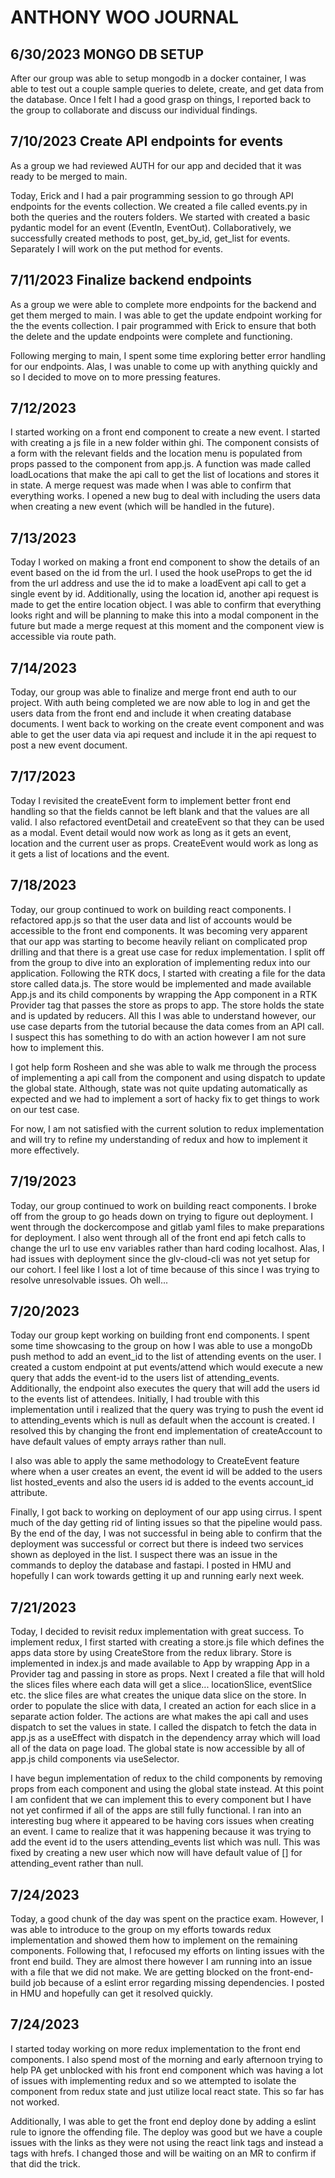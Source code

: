 # ANTHONY WOO JOURNAL

## 6/30/2023 MONGO DB SETUP

After our group was able to setup mongodb in a docker container, I was able to test out a couple sample queries to delete, create, and get data from the database. Once I felt I had a good grasp on things, I reported back to the group to collaborate and discuss our individual findings.

## 7/10/2023 Create API endpoints for events

As a group we had reviewed AUTH for our app and decided that it was ready to be merged to main.

Today, Erick and I had a pair programming session to go through API endpoints for the events collection. We created a file called events.py in both the queries and the routers folders. We started with created a basic pydantic model for an event (EventIn, EventOut). Collaboratively, we successfully created methods to post, get_by_id, get_list for events. Separately I will work on the put method for events.

## 7/11/2023 Finalize backend endpoints

As a group we were able to complete more endpoints for the backend and get them merged to main. I was able to get the update endpoint working for the the events collection. I pair programmed with Erick to ensure that both the delete and the update endpoints were complete and functioning.

Following merging to main, I spent some time exploring better error handling for our endpoints. Alas, I was unable to come up with anything quickly and so I decided to move on to more pressing features.

## 7/12/2023

I started working on a front end component to create a new event. I started with creating a js file in a new folder within ghi. The component consists of a form with the relevant fields and the location menu is populated from props passed to the component from app.js. A function was made called loadLocations that make the api call to get the list of locations and stores it in state. A merge request was made when I was able to confirm that everything works. I opened a new bug to deal with including the users data when creating a new event (which will be handled in the future).

## 7/13/2023

Today I worked on making a front end component to show the details of an event based on the id from the url. I used the hook useProps to get the id from the url address and use the id to make a loadEvent api call to get a single event by id. Additionally, using the location id, another api request is made to get the entire location object. I was able to confirm that everything looks right and will be planning to make this into a modal component in the future but made a merge request at this moment and the component view is accessible via route path.

## 7/14/2023

Today, our group was able to finalize and merge front end auth to our project. With auth being completed we are now able to log in and get the users data from the front end and include it when creating database documents. I went back to working on the create event component and was able to get the user data via api request and include it in the api request to post a new event document.

## 7/17/2023

Today I revisited the createEvent form to implement better front end handling so that the fields cannot be left blank and that the values are all valid. I also refactored eventDetail and createEvent so that they can be used as a modal. Event detail would now work as long as it gets an event, location and the current user as props. CreateEvent would work as long as it gets a list of locations and the event.

## 7/18/2023

Today, our group continued to work on building react components. I refactored app.js so that the user data and list of accounts would be accessible to the front end components. It was becoming very apparent that our app was starting to become heavily reliant on complicated prop drilling and that there is a great use case for redux implementation. I split off from the group to dive into an exploration of implementing redux into our application. Following the RTK docs, I started with creating a file for the data store called data.js. The store would be implemented and made available App.js and its child components by wrapping the App component in a RTK Provider tag that passes the store as props to app. The store holds the state and is updated by reducers. All this I was able to understand however, our use case departs from the tutorial because the data comes from an API call. I suspect this has something to do with an action however I am not sure how to implement this.

I got help form Rosheen and she was able to walk me through the process of implementing a api call from the component and using dispatch to update the global state. Although, state was not quite updating automatically as expected and we had to implement a sort of hacky fix to get things to work on our test case.

For now, I am not satisfied with the current solution to redux implementation and will try to refine my understanding of redux and how to implement it more effectively.

## 7/19/2023

Today, our group continued to work on building react components. I broke off from the group to go heads down on trying to figure out deployment. I went through the dockercompose and gitlab yaml files to make preparations for deployment. I also went through all of the front end api fetch calls to change the url to use env variables rather than hard coding localhost. Alas, I had issues with deployment since the glv-cloud-cli was not yet setup for our cohort. I feel like I lost a lot of time because of this since I was trying to resolve unresolvable issues. Oh well...

## 7/20/2023

Today our group kept working on building front end components. I spent some time showcasing to the group on how I was able to use a mongoDb push method to add an event_id to the list of attending events on the user. I created a custom endpoint at put events/attend which would execute a new query that adds the event-id to the users list of attending_events. Additionally, the endpoint also executes the query that will add the users id to the events list of attendees. Initially, I had trouble with this implementation until i realized that the query was trying to push the event id to attending_events which is null as default when the account is created. I resolved this by changing the front end implementation of createAccount to have default values of empty arrays rather than null.

I also was able to apply the same methodology to CreateEvent feature where when a user creates an event, the event id will be added to the users list hosted_events and also the users id is added to the events account_id attribute.

Finally, I got back to working on deployment of our app using cirrus. I spent much of the day getting rid of linting issues so that the pipeline would pass. By the end of the day, I was not successful in being able to confirm that the deployment was successful or correct but there is indeed two services shown as deployed in the list. I suspect there was an issue in the commands to deploy the database and fastapi. I posted in HMU and hopefully I can work towards getting it up and running early next week.

## 7/21/2023

Today, I decided to revisit redux implementation with great success. To implement redux, I first started with creating a store.js file which defines the apps data store by using CreateStore from the redux library. Store is implemented in index.js and made available to App by wrapping App in a Provider tag and passing in store as props. Next I created a file that will hold the slices files where each data will get a slice... locationSlice, eventSlice etc. the slice files are what creates the unique data slice on the store. In order to populate the slice with data, I created an action for each slice in a separate action folder. The actions are what makes the api call and uses dispatch to set the values in state. I called the dispatch to fetch the data in app.js as a useEffect with dispatch in the dependency array which will load all of the data on page load. The global state is now accessible by all of app.js child components via useSelector.

I have begun implementation of redux to the child components by removing props from each component and using the global state instead. At this point I am confident that we can implement this to every component but I have not yet confirmed if all of the apps are still fully functional. I ran into an interesting bug where it appeared to be having cors issues when creating an event. I came to realize that it was happening because it was trying to add the event id to the users attending_events list which was null. This was fixed by creating a new user which now will have default value of [] for attending_event rather than null.

## 7/24/2023

Today, a good chunk of the day was spent on the practice exam. However, I was able to introduce to the group on my efforts towards redux implementation and showed them how to implement on the remaining components. Following that, I refocused my efforts on linting issues with the front end build. They are almost there however I am running into an issue with a file that we did not make. We are getting blocked on the front-end-build job because of a eslint error regarding missing dependencies. I posted in HMU and hopefully can get it resolved quickly.

## 7/24/2023

I started today working on more redux implementation to the front end components. I also spend most of the morning and early afternoon trying to help PA get unblocked with his front end component which was having a lot of issues with implementing redux and so we attempted to isolate the component from redux state and just utilize local react state. This so far has not worked.

Additionally, I was able to get the front end deploy done by adding a eslint rule to ignore the offending file. The deploy was good but we have a couple issues with the links as they were not using the react link tags and instead a tags with hrefs. I changed those and will be waiting on an MR to confirm if that did the trick.
